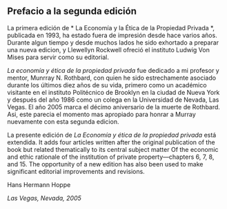 ## Prefacio a la segunda edición

La primera edición de * La Economía y la Ética de la Propiedad Privada *, publicada en 1993, ha estado fuera de impresión desde hace varios años. Durante algun tiempo y desde muchos lados he sido exhortado a preparar una nueva edicion, y Llewellyn Rockwell ofreció el instituto Ludwig Von Mises para servir como su editorial.

*La economía y ética de la propiedad privada* fue dedicado a mi profesor y mentor, Munrray N. Rothbard, con quien he sido estrechamente asociado durante los últimos diez años de su vida, primero como un académico visitante en el instituto Politécnico de Brooklyn en la ciudad de Nueva York y después del año 1986 como un colega en la Universidad de Nevada, Las Vegas. El año 2005 marca el décimo aniversario de la muerte de Rothbard. Asi, este parecia el momento mas apropiado para honrar a Murray nuevamente con esta segunda edicion.

La presente edición de *La Economía y ética de la propiedad privada* está extendida. It adds four articles written after the original publication of the book but related thematically to its central subject matter Of the economic and ethic rationale of the institution of private property—chapters 6, 7, 8, and 15. The opportunity of a new edition has also been used to make significant editorial improvements and revisions.

Hans Hermann Hoppe

*Las Vegas, Nevada, 2005*
